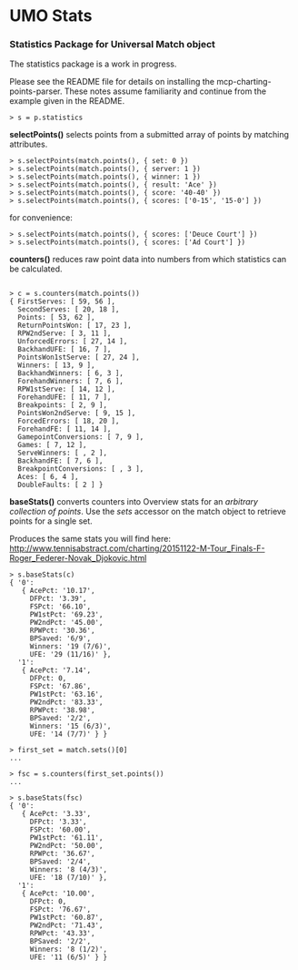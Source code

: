 # UMO Stats
### Statistics Package for Universal Match object

The statistics package is a work in progress.

Please see the README file for details on installing the mcp-charting-points-parser.  These notes assume familiarity and continue from the example given in the README.

```
> s = p.statistics
```

**selectPoints()** selects points from a submitted array of points by matching attributes.
```
> s.selectPoints(match.points(), { set: 0 })
> s.selectPoints(match.points(), { server: 1 })
> s.selectPoints(match.points(), { winner: 1 })
> s.selectPoints(match.points(), { result: 'Ace' })
> s.selectPoints(match.points(), { score: '40-40' })
> s.selectPoints(match.points(), { scores: ['0-15', '15-0'] })
```
for convenience:
```
> s.selectPoints(match.points(), { scores: ['Deuce Court'] })
> s.selectPoints(match.points(), { scores: ['Ad Court'] })
```

**counters()** reduces raw point data into numbers from which statistics can be calculated.
```

> c = s.counters(match.points())
{ FirstServes: [ 59, 56 ],
  SecondServes: [ 20, 18 ],
  Points: [ 53, 62 ],
  ReturnPointsWon: [ 17, 23 ],
  RPW2ndServe: [ 3, 11 ],
  UnforcedErrors: [ 27, 14 ],
  BackhandUFE: [ 16, 7 ],
  PointsWon1stServe: [ 27, 24 ],
  Winners: [ 13, 9 ],
  BackhandWinners: [ 6, 3 ],
  ForehandWinners: [ 7, 6 ],
  RPW1stServe: [ 14, 12 ],
  ForehandUFE: [ 11, 7 ],
  Breakpoints: [ 2, 9 ],
  PointsWon2ndServe: [ 9, 15 ],
  ForcedErrors: [ 18, 20 ],
  ForehandFE: [ 11, 14 ],
  GamepointConversions: [ 7, 9 ],
  Games: [ 7, 12 ],
  ServeWinners: [ , 2 ],
  BackhandFE: [ 7, 6 ],
  BreakpointConversions: [ , 3 ],
  Aces: [ 6, 4 ],
  DoubleFaults: [ 2 ] }
```
**baseStats()** converts counters into Overview stats for an *arbitrary collection of points*.  Use the *sets* accessor on the match object to retrieve points for a single set.  

Produces the same stats you will find here: http://www.tennisabstract.com/charting/20151122-M-Tour_Finals-F-Roger_Federer-Novak_Djokovic.html
```
> s.baseStats(c)
{ '0':
   { AcePct: '10.17',
     DFPct: '3.39',
     FSPct: '66.10',
     PW1stPct: '69.23',
     PW2ndPct: '45.00',
     RPWPct: '30.36',
     BPSaved: '6/9',
     Winners: '19 (7/6)',
     UFE: '29 (11/16)' },
  '1':
   { AcePct: '7.14',
     DFPct: 0,
     FSPct: '67.86',
     PW1stPct: '63.16',
     PW2ndPct: '83.33',
     RPWPct: '38.98',
     BPSaved: '2/2',
     Winners: '15 (6/3)',
     UFE: '14 (7/7)' } }

> first_set = match.sets()[0]
...

> fsc = s.counters(first_set.points())
...

> s.baseStats(fsc)
{ '0':
   { AcePct: '3.33',
     DFPct: '3.33',
     FSPct: '60.00',
     PW1stPct: '61.11',
     PW2ndPct: '50.00',
     RPWPct: '36.67',
     BPSaved: '2/4',
     Winners: '8 (4/3)',
     UFE: '18 (7/10)' },
  '1':
   { AcePct: '10.00',
     DFPct: 0,
     FSPct: '76.67',
     PW1stPct: '60.87',
     PW2ndPct: '71.43',
     RPWPct: '43.33',
     BPSaved: '2/2',
     Winners: '8 (1/2)',
     UFE: '11 (6/5)' } }
```

